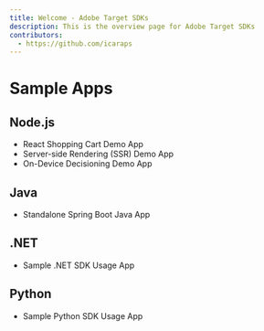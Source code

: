 ```yaml
---
title: Welcome - Adobe Target SDKs
description: This is the overview page for Adobe Target SDKs
contributors:
  - https://github.com/icaraps
---
```


# Sample Apps

## Node.js

* React Shopping Cart Demo App
* Server-side Rendering (SSR) Demo App
* On-Device Decisioning Demo App

## Java

* Standalone Spring Boot Java App

## .NET

* Sample .NET SDK Usage App

## Python

* Sample Python SDK Usage App